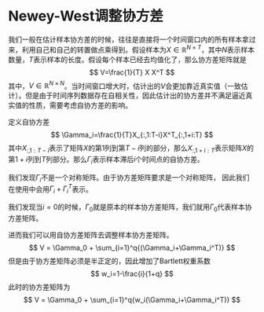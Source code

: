# Newey-West调整协方差

我们一般在估计样本协方差的时候，往往是直接将一个时间窗口内的所有样本拿过来，利用自己和自己的转置做点乘得到。假设样本为$X\in \mathbb{R}^{N\times T}$，其中$N$表示样本数量，$T$表示样本的长度。假设每个样本已经去均值化了，那么协方差矩阵就是
$$
V=\frac{1}{T} X X^T
$$
其中，$V\in \mathbb{R}^{N\times N}$。当时间窗口增大时，估计出的$V$会更加靠近真实值（一致估计）。但是由于时间序列数据存在自相关性，因此估计出的协方差并不满足逼近真实值的性质，需要考虑自协方差的影响。

定义自协方差
$$
\Gamma_i=\frac{1}{T}X_{:,1:T-i}X^T_{:,1+i:T}
$$
其中$X_{:,1:T-i}$表示了矩阵$X$的第1列到第$T-i$列的部分，那么$X_{:,1+i:T}$表示矩阵$X$的第$1+i$列到$T$列部分。那么$\Gamma_i$表示样本滞后$i$个时间点的自协方差。

我们发现$\Gamma_i$不是一个对称矩阵。由于协方差矩阵要求是一个对称矩阵， 因此我们在使用中会用$\Gamma_i+\Gamma_i^T$表示。

我们发现当$i=0$的时候，$\Gamma_0$就是原本的样本协方差矩阵，我们就用$\Gamma_0$代表样本协方差矩阵。

进而我们可以用自协方差矩阵去调整样本协方差矩阵。
$$
V = \Gamma_0 + \sum_{i=1}^q{(\Gamma_i+\Gamma_i^T)}
$$
但是由于协方差矩阵必须是半正定的，因此增加了Bartlett权重系数
$$
w_i=1-\frac{i}{1+q}
$$
此时的协方差矩阵为
$$
V = \Gamma_0 + \sum_{i=1}^q{w_i(\Gamma_i+\Gamma_i^T)}
$$


